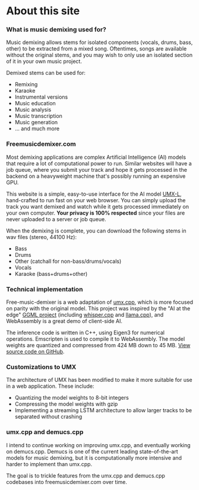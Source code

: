 # About this site

### What is music demixing used for?

Music demixing allows stems for isolated components (vocals, drums, bass, other) to be extracted from a mixed song. Oftentimes, songs are available without the original stems, and you may wish to only use an isolated section of it in your own music project.

Demixed stems can be used for:
- Remixing
- Karaoke
- Instrumental versions
- Music education
- Music analysis
- Music transcription
- Music generation
- ... and much more

### Freemusicdemixer.com

Most demixing applications are complex Artificial Intelligence (AI) models that require a lot of computational power to run. Similar websites will have a job queue, where you submit your track and hope it gets processed in the backend on a heavyweight machine that's possibly running an expensive GPU.

This website is a simple, easy-to-use interface for the AI model [UMX-L](https://zenodo.org/record/5069601), hand-crafted to run fast on your web browser. You can simply upload the track you want demixed and watch while it gets processed immediately on your own computer. **Your privacy is 100% respected** since your files are never uploaded to a server or job queue.

When the demixing is complete, you can download the following stems in wav files (stereo, 44100 Hz):
- Bass
- Drums
- Other (catchall for non-bass/drums/vocals)
- Vocals
- Karaoke (bass+drums+other)

### Technical implementation

Free-music-demixer is a web adaptation of [umx.cpp](https://github.com/sevagh/umx.cpp), which is more focused on parity with the original model. This project was inspired by the "AI at the edge" [GGML project](https://ggml.ai/) (including [whisper.cpp](https://github.com/ggerganov/whisper.cpp) and [llama.cpp](https://github.com/ggerganov/llama.cpp)), and WebAssembly is a great demo of client-side AI.

The inference code is written in C++, using Eigen3 for numerical operations. Emscripten is used to compile it to WebAssembly. The model weights are quantized and compressed from 424 MB down to 45 MB. [View source code on GitHub](https://github.com/sevagh/free-music-demixer).

### Customizations to UMX

The architecture of UMX has been modified to make it more suitable for use in a web application. These include:
- Quantizing the model weights to 8-bit integers
- Compressing the model weights with gzip
- Implementing a streaming LSTM architecture to allow larger tracks to be separated without crashing

### umx.cpp and demucs.cpp

I intend to continue working on improving umx.cpp, and eventually working on demucs.cpp. Demucs is one of the current leading state-of-the-art models for music demixing, but it is computationally more intensive and harder to implement than umx.cpp.

The goal is to trickle features from the umx.cpp and demucs.cpp codebases into freemusicdemixer.com over time.
